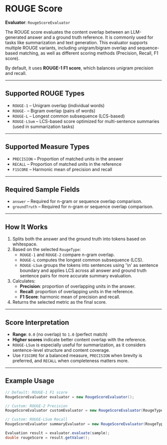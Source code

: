 # ROUGE Score

**Evaluator**: `RougeScoreEvaluator`

The ROUGE score evaluates the content overlap between an LLM-generated answer and a ground truth reference. It is
commonly used for tasks like summarization and text generation. This evaluator supports multiple ROUGE variants,
including unigram/bigram overlap and sequence-based matching, as well as different scoring methods (Precision, Recall,
F1 score).

By default, it uses **ROUGE-1 F1 score**, which balances unigram precision and recall.

---

## Supported ROUGE Types

- `ROUGE-1` – Unigram overlap (individual words)
- `ROUGE-` – Bigram overlap (pairs of words)
- `ROUGE-L` – Longest common subsequence (LCS-based)
- `ROUGE-LSum` – LCS-based score optimized for multi-sentence summaries (used in summarization tasks)

---

## Supported Measure Types

- `PRECISION` – Proportion of matched units in the answer
- `RECALL` – Proportion of matched units in the reference
- `F1SCORE` – Harmonic mean of precision and recall

---

## Required Sample Fields

- `answer` – Required for n-gram or sequence overlap comparison.
- `groundTruth` – Required for n-gram or sequence overlap comparison.

---

## How It Works

1. Splits both the answer and the ground truth into tokens based on whitespace.
2. Based on the selected `RougeType`:
    - `ROUGE-1` and `ROUGE-2` compare n-gram overlap.
    - `ROUGE-L` computes the longest common subsequence (LCS).
    - `ROUGE-LSum` groups the tokens into sentences using '\n' as sentence boundary and applies LCS across all answer
      and ground truth sentence pairs for more accurate summary evaluation.
3. Calculates:
    - **Precision**: proportion of overlapping units in the answer.
    - **Recall**: proportion of overlapping units in the reference.
    - **F1 Score**: harmonic mean of precision and recall.
4. Returns the selected metric as the final score.

---

## Score Interpretation

- **Range**: `0.0` (no overlap) to `1.0` (perfect match)
- **Higher scores** indicate better content overlap with the reference.
- `ROUGE-LSum` is especially useful for summarization, as it considers sentence-level structure and content coverage.
- Use `F1SCORE` for a balanced measure, `PRECISION` when brevity is preferred, and `RECALL` when completeness matters
  more.

---

## Example Usage

```java
// Default: ROUGE-1 F1 score
RougeScoreEvaluator evaluator = new RougeScoreEvaluator();

// Custom: ROUGE-2 Precision
RougeScoreEvaluator customEvaluator = new RougeScoreEvaluator(RougeType.ROUGE2, MeasureType.PRECISION);

// Custom: ROUGE-LSum Recall
RougeScoreEvaluator summaryEvaluator = new RougeScoreEvaluator(RougeType.ROUGELSUM, MeasureType.RECALL);

Evaluation result = evaluator.evaluate(sample);
double rougeScore = result.getValue();
```
